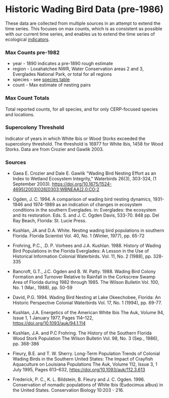 # Historic Wading Bird Data (pre-1986)

These data are collected from multiple sources in an attempt to extend the time series. This focuses on max counts, which is as consistent as possible with our current time series, and enables us to extend the time series of ecological [indicators](../Indicators).

### Max Counts pre-1982

* year - 1890 indicates a pre-1890 rough estimate
* region - Loxahatchee NWR, Water Conservation areas 2 and 3, Everglades National Park, or total for all regions
* species - see [species table](../SiteandMethods/species_list.csv)
* count - Max estimate of nesting pairs

### Max Count Totals
Total reported counts, for all species, and for only CERP-focused species and locations.

### Supercolony Threshold
Indicator of years in which White Ibis or Wood Storks exceeded the supercolony threshold. The threshold is 16977 for White Ibis, 1458 for Wood Storks. Data are from Crozier and Gawlik 2003.

### Sources
* Gaea E. Crozier and Dale E. Gawlik "Wading Bird Nesting Effort as an Index to Wetland Ecosystem Integrity," Waterbirds 26(3), 303-324, (1 September 2003). https://doi.org/10.1675/1524-4695(2003)026[0303:WBNEAA]2.0.CO;2 

* Ogden, J. C. 1994. A comparison of wading bird nesting dynamics, 1931-1946 and 1974-1989 as an indication of changes in ecosystem conditions in the southern Everglades. in: Everglades: the ecosystem and its restoration. Eds. S. and J. C. Ogden Davis, 533-70. 848 pp.  Del Ray Beach, Florida: St. Lucie Press.

* Kushlan, JA and D.A. White. Nesting wading bird populations in southern Florida. Florida Scientist Vol. 40, No. 1 (Winter, 1977), pp. 65-72

* Frohring, P.C., .D. P. Vorhees and J.A. Kushlan. 1988. History of Wading Bird Populations in the Florida Everglades: A Lesson in the Use of Historical Information
Colonial Waterbirds. Vol. 11, No. 2 (1988), pp. 328-335 

* Bancroft, G.T., J.C. Ogden and B. W. Patty. 1988. Wading Bird Colony Formation and Turnover Relative to Rainfall in the Corkscrew Swamp Area of Florida during 1982 through 1985. 
The Wilson Bulletin Vol. 100, No. 1 (Mar., 1988), pp. 50-59 

* David, P.G. 1994. Wading Bird Nesting at Lake Okeechobee, Florida: An Historic Perspective
Colonial Waterbirds Vol. 17, No. 1 (1994), pp. 69-77. 

* Kushlan, J.A. Energetics of the American White Ibis The Auk, Volume 94, Issue 1, 1 January 1977, Pages 114–122, https://doi.org/10.1093/auk/94.1.114

* Kushlan, J.A. and P.C Frohring. The History of the Southern Florida Wood Stork Population
The Wilson Bulletin Vol. 98, No. 3 (Sep., 1986), pp. 368-386 

* Fleury, B.E. and T. W. Sherry. Long-Term Population Trends of Colonial Wading Birds in the Southern United States: The Impact of Crayfish Aquaculture on Louisiana Populations The Auk, Volume 112, Issue 3, 1 July 1995, Pages 613–632, https://doi.org/10.1093/auk/112.3.613

* Frederick, P. C., K. L. Bildstein, B. Fleury and J. C. Ogden. 1996. Conservation of nomadic populations of White Ibis (Eudocimus albus) in the United States.  Conservation Biology 10:203 - 216. 

